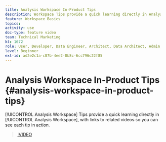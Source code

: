 ```yaml
---
title: Analysis Workspace In-Product Tips
description: Workspace Tips provide a quick learning directly in Analysis Workspace, with links to related videos so you can see each tip in action.
feature: Workspace Basics
topics: 
activity: use
doc-type: feature video
team: Technical Marketing
kt: 1672
role: User, Developer, Data Engineer, Architect, Data Architect, Admin, Leader
level: Beginner
exl-id: ad2e2c1a-c87b-4ee2-8b8c-6cc796c22f85
---
```

# Analysis Workspace In-Product Tips {#analysis-workspace-in-product-tips}

[!UICONTROL Analysis Workspace] Tips provide a quick learning directly in [!UICONTROL Analysis Workspace], with links to related videos so you can see each tip in action.

>[!VIDEO](https://video.tv.adobe.com/v/23135/?quality=12)
